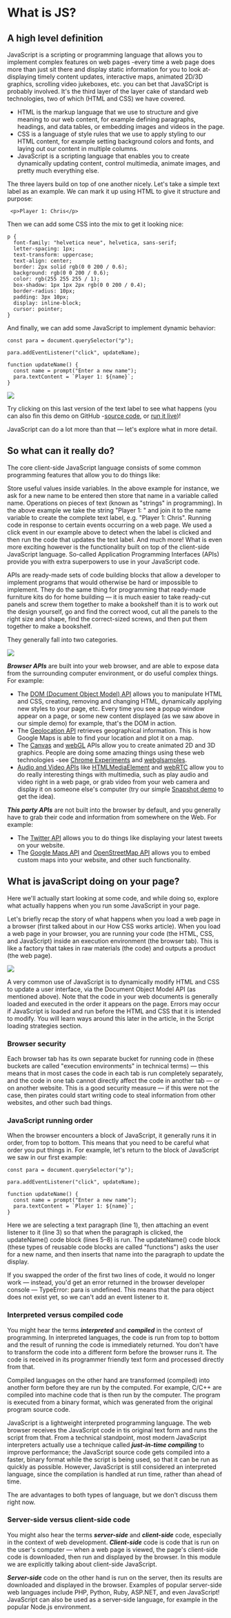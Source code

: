 # What is JS?
## A high level definition

JavaScript is a scripting or programming language that allows you to implement complex features on web pages -every time a web page does more than just sit there and display static information for you to look at- displaying timely content updates, interactive maps, animated 2D/3D graphics, scrolling video jukeboxes, etc. you can bet that JavaSCript is probably involved. It's the third layer of the layer cake of standard web technologies, two of which (HTML and CSS) we have covered.

- HTML is the markup language that we use to structure and give meaning to our web content, for example defining paragraphs, headings, and data tables, or embedding images and videos in the page.
- CSS is a language of style rules that we use to apply styling to our HTML content, for example setting background colors and fonts, and laying out our content in multiple columns.
- JavaScript is a scripting language that enables you to create dynamically updating content, control multimedia, animate images, and pretty much everything else.

The three layers build on top of one another nicely. Let's take a simple text label as an example. We can mark it up using HTML to give it structure and purpose:

```
 <p>Player 1: Chris</p>
```

Then we can add some CSS into the mix to get it looking nice:

```
p {
  font-family: "helvetica neue", helvetica, sans-serif;
  letter-spacing: 1px;
  text-transform: uppercase;
  text-align: center;
  border: 2px solid rgb(0 0 200 / 0.6);
  background: rgb(0 0 200 / 0.6);
  color: rgb(255 255 255 / 1);
  box-shadow: 1px 1px 2px rgb(0 0 200 / 0.4);
  border-radius: 10px;
  padding: 3px 10px;
  display: inline-block;
  cursor: pointer;
}
```

And finally, we can add some JavaScript to implement dynamic behavior:


```
const para = document.querySelector("p");

para.addEventListener("click", updateName);

function updateName() {
  const name = prompt("Enter a new name");
  para.textContent = `Player 1: ${name}`;
}
```

![](/images/buttonJS.png)

Try clicking on this last version of the text label to see what happens (you can also fin this demo on GitHub -[source code](https://github.com/mdn/learning-area/blob/main/javascript/introduction-to-js-1/what-is-js/javascript-label.html), or [run it live](https://mdn.github.io/learning-area/javascript/introduction-to-js-1/what-is-js/javascript-label.html))!

JavaScript can do a lot more than that — let's explore what in more detail.

## So what can it really do?
The core client-side JavaScript language consists of some common programming features that allow you to do things like:

Store useful values inside variables. In the above example for instance, we ask for a new name to be entered then store that name in a variable called name.
Operations on pieces of text (known as "strings" in programming). In the above example we take the string "Player 1: " and join it to the name variable to create the complete text label, e.g. "Player 1: Chris".
Running code in response to certain events occurring on a web page. We used a click event in our example above to detect when the label is clicked and then run the code that updates the text label.
And much more!
What is even more exciting however is the functionality built on top of the client-side JavaScript language. So-called Application Programming Interfaces (APIs) provide you with extra superpowers to use in your JavaScript code.

APIs are ready-made sets of code building blocks that allow a developer to implement programs that would otherwise be hard or impossible to implement. They do the same thing for programming that ready-made furniture kits do for home building — it is much easier to take ready-cut panels and screw them together to make a bookshelf than it is to work out the design yourself, go and find the correct wood, cut all the panels to the right size and shape, find the correct-sized screws, and then put them together to make a bookshelf.

They generally fall into two categories.

![](/images/browser.png)

***Browser APIs*** are built into your web browser, and are able to expose data from the surrounding computer environment, or do useful complex things. For example:

- The [DOM (Document Object Model) API](https://developer.mozilla.org/en-US/docs/Web/API/Document_Object_Model) allows you to manipulate HTML and CSS, creating, removing and changing HTML, dynamically applying new styles to your page, etc. Every time you see a popup window appear on a page, or some new content displayed (as we saw above in our simple demo) for example, that's the DOM in action.
- The [Geolocation API](https://developer.mozilla.org/en-US/docs/Web/API/Geolocation) retrieves geographical information. This is how Google Maps is able to find your location and plot it on a map.
- The [Canvas](https://developer.mozilla.org/en-US/docs/Web/API/Canvas_API) and [webGL](https://developer.mozilla.org/en-US/docs/Web/API/WebGL_API) APIs allow you to create animated 2D and 3D graphics. People are doing some amazing things using these web technologies -see [Chrome Experiments](https://experiments.withgoogle.com/collection/chrome) and [webglsamples](https://webglsamples.org/).
- [Audio and Video APIs](https://developer.mozilla.org/en-US/docs/Web/Guide/Audio_and_video_delivery) like [HTMLMediaElement](https://developer.mozilla.org/en-US/docs/Web/API/HTMLMediaElement) and [webRTC](https://developer.mozilla.org/en-US/docs/Web/API/WebRTC_API) allow you to do really interesting things with multimedia, such as play audio and video right in a web page, or grab video from your web camera and display it on someone else's computer (try our simple [Snapshot demo](https://chrisdavidmills.github.io/snapshot/) to get the idea).

***This party APIs*** are not built into the browser by default, and you generally have to grab their code and information from somewhere on the Web. For example:
- The [Twitter API](https://developer.twitter.com/en/docs) allows you to do things like displaying your latest tweets on your website.
- The [Google Maps API](https://developers.google.com/maps/) and [OpenStreetMap API](https://wiki.openstreetmap.org/wiki/API) allows you to embed custom maps into your website, and other such functionality.

## What is javaScript doing on your page?

Here we'll actually start looking at some code, and while doing so, explore what actually happens when you run some JavaScript in your page.

Let's briefly recap the story of what happens when you load a web page in a browser (first talked about in our How CSS works article). When you load a web page in your browser, you are running your code (the HTML, CSS, and JavaScript) inside an execution environment (the browser tab). This is like a factory that takes in raw materials (the code) and outputs a product (the web page).

![](/images/execution.png)

A very common use of JavaScript is to dynamically modify HTML and CSS to update a user interface, via the Document Object Model API (as mentioned above). Note that the code in your web documents is generally loaded and executed in the order it appears on the page. Errors may occur if JavaScript is loaded and run before the HTML and CSS that it is intended to modify. You will learn ways around this later in the article, in the Script loading strategies section.

### Browser security

Each browser tab has its own separate bucket for running code in (these buckets are called "execution environments" in technical terms) — this means that in most cases the code in each tab is run completely separately, and the code in one tab cannot directly affect the code in another tab — or on another website. This is a good security measure — if this were not the case, then pirates could start writing code to steal information from other websites, and other such bad things.

### JavaScript running order

When the browser encounters a block of JavaScript, it generally runs it in order, from top to bottom. This means that you need to be careful what order you put things in. For example, let's return to the block of JavaScript we saw in our first example:

```
const para = document.querySelector("p");

para.addEventListener("click", updateName);

function updateName() {
  const name = prompt("Enter a new name");
  para.textContent = `Player 1: ${name}`;
}
```

Here we are selecting a text paragraph (line 1), then attaching an event listener to it (line 3) so that when the paragraph is clicked, the updateName() code block (lines 5–8) is run. The updateName() code block (these types of reusable code blocks are called "functions") asks the user for a new name, and then inserts that name into the paragraph to update the display.

If you swapped the order of the first two lines of code, it would no longer work — instead, you'd get an error returned in the browser developer console — TypeError: para is undefined. This means that the para object does not exist yet, so we can't add an event listener to it.

### Interpreted versus compiled code

You might hear the terms ***interpreted*** and ***compiled*** in the context of programming. In interpreted languages, the code is run from top to bottom and the result of running the code is immediately returned. You don't have to transform the code into a different form before the browser runs it. The code is received in its programmer friendly text form and processed directly from that.

Compiled languages on the other hand are transformed (compiled) into another form before they are run by the computed. For example, C/C++ are compiled into machine code that is then run by the computer. The program is executed from a binary format, which was generated from the original program source code.

JavaScript is a lightweight interpreted programming language. The web browser receives the JavaScript code in tis original text form and runs the script from that. From a technical standpoint, most modern JavaScript interpreters actually use a technique called ***just-in-time compiling*** to improve performance; the JavaScript source code gets compiled into a faster, binary format while the script is being used, so that it can be run as quickly as possible. However, JavaScript is still considered an interpreted language, since the compilation is handled at run time, rather than ahead of time.

The are advantages to both types of language, but we don't discuss them right now.

### Server-side versus client-side code

You might also hear the terms ***server-side*** and ***client-side*** code, especially in the context of web development. ***Client-side*** code is code that is run on the user's computer — when a web page is viewed, the page's client-side code is downloaded, then run and displayed by the browser. In this module we are explicitly talking about client-side JavaScript.

***Server-side*** code on the other hand is run on the server, then its results are downloaded and displayed in the browser. Examples of popular server-side web languages include PHP, Python, Ruby, ASP.NET, and even JavaScript! JavaScript can also be used as a server-side language, for example in the popular Node.js environment.